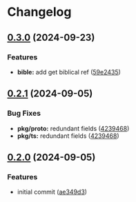 # Changelog

## [0.3.0](https://github.com/v-bible/protobuf/compare/pkg/proto/v0.2.1...pkg/proto/v0.3.0) (2024-09-23)


### Features

* **bible:** add get biblical ref ([59e2435](https://github.com/v-bible/protobuf/commit/59e243502c61e758fb5c2f910520a18cf1ce20ea))

## [0.2.1](https://github.com/v-bible/protobuf/compare/pkg/proto/v0.2.0...pkg/proto/v0.2.1) (2024-09-05)


### Bug Fixes

* **pkg/proto:** redundant fields ([4239468](https://github.com/v-bible/protobuf/commit/4239468821623119df3a0eb005b2d8a06d90dd0c))
* **pkg/ts:** redundant fields ([4239468](https://github.com/v-bible/protobuf/commit/4239468821623119df3a0eb005b2d8a06d90dd0c))

## [0.2.0](https://github.com/v-bible/protobuf/compare/pkg/proto-v0.1.1...pkg/proto/v0.2.0) (2024-09-05)


### Features

* initial commit ([ae349d3](https://github.com/v-bible/protobuf/commit/ae349d308a11b5b42cd7c059582f11220dd363ad))
